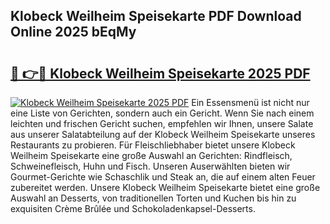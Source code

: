 ## Klobeck Weilheim Speisekarte PDF Download Online 2025 bEqMy

# <h2><a href="http://gc5oubb.nevu.top/?p=Klobeck+Weilheim+Speisekarte">🔗 👉🔴 Klobeck Weilheim Speisekarte 2025 PDF</a></h2>

[![Klobeck Weilheim Speisekarte 2025 PDF](https://i.imgur.com/dBaPXMq.png)](http://gc5oubb.nevu.top/?p=Klobeck+Weilheim+Speisekarte)
Ein Essensmenü ist nicht nur eine Liste von Gerichten, sondern auch ein Gericht. Wenn Sie nach einem leichten und frischen Gericht suchen, empfehlen wir Ihnen, unsere Salate aus unserer Salatabteilung auf der Klobeck Weilheim Speisekarte unseres Restaurants zu probieren. Für Fleischliebhaber bietet unsere Klobeck Weilheim Speisekarte eine große Auswahl an Gerichten: Rindfleisch, Schweinefleisch, Huhn und Fisch. Unseren Auserwählten bieten wir Gourmet-Gerichte wie Schaschlik und Steak an, die auf einem alten Feuer zubereitet werden. Unsere Klobeck Weilheim Speisekarte bietet eine große Auswahl an Desserts, von traditionellen Torten und Kuchen bis hin zu exquisiten Crème Brûlée und Schokoladenkapsel-Desserts.
